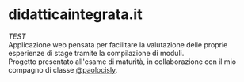 # didatticaintegrata.it
_TEST_  
Applicazione web pensata per facilitare la valutazione delle proprie esperienze di stage tramite la compilazione di moduli.  
Progetto presentato all'esame di maturità, in collaborazione con il mio compagno di classe [@paolocisly](https://github.com/paolocisly).
